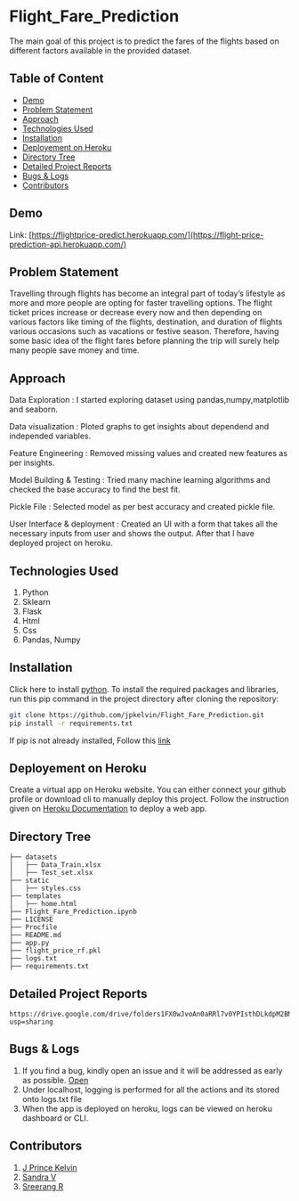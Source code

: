 # Flight_Fare_Prediction
The main goal of this project is to predict the fares of the flights based on different factors available in the provided dataset.

## Table of Content
  * [Demo](#demo)
  * [Problem Statement](#problem-statement)
  * [Approach](#approach)
  * [Technologies Used](#technologies-used)
  * [Installation](#installation)
  * [Deployement on Heroku](#deployement-on-heroku)
  * [Directory Tree](#directory-tree)
  * [Detailed Project Reports](#detailed-project-reports)
  * [Bugs & Logs](#bugs--logs)
  * [Contributors](#contributors)

## Demo
Link: [https://flightprice-predict.herokuapp.com/](https://flight-price-prediction-api.herokuapp.com/)

## Problem Statement
Travelling through flights has become an integral part of today’s lifestyle as more and more people are opting for faster travelling options. The flight ticket prices increase or decrease every now and then depending on various factors like timing of the flights, destination, and duration of flights various occasions such as vacations or festive season. Therefore, having some basic idea of the flight fares before planning the trip will
surely help many people save money and time.

## Approach
Data Exploration : I started exploring dataset using pandas,numpy,matplotlib and seaborn.

Data visualization : Ploted graphs to get insights about dependend and independed variables.

Feature Engineering : Removed missing values and created new features as per insights.

Model Building & Testing : Tried many machine learning algorithms and checked the base accuracy to find the best fit.

Pickle File : Selected model as per best accuracy and created pickle file.

User Interface & deployment :  Created an UI with a form that takes all the necessary inputs from user and shows the output.
                          After that I have deployed project on heroku.
## Technologies Used
 
   1. Python 
   2. Sklearn
   3. Flask
   4. Html
   5. Css
   6. Pandas, Numpy 

## Installation
Click here to install [python](https://www.python.org/downloads/). To install the required packages and libraries, run this pip command in the project directory after cloning the repository:
```bash
git clone https://github.com/jpkelvin/Flight_Fare_Prediction.git
pip install -r requirements.txt
```
If pip is not already installed, Follow this [link](https://pip.pypa.io/en/stable/installation/)

## Deployement on Heroku
Create a virtual app on Heroku website. You can either connect your github profile or download cli to manually deploy this project.
Follow the instruction given on [Heroku Documentation](https://devcenter.heroku.com/articles/getting-started-with-python) to deploy a web app.

## Directory Tree 
```
├── datasets 
│   ├── Data_Train.xlsx
│   ├── Test_set.xlsx
├── static 
│   ├── styles.css
├── templates
│   ├── home.html
├── Flight_Fare_Prediction.ipynb
├── LICENSE
├── Procfile
├── README.md
├── app.py
├── flight_price_rf.pkl
├── logs.txt
├── requirements.txt

```

## Detailed Project Reports
 ```
 https://drive.google.com/drive/folders1FX0wJvoAn0aRRl7v0YPIsthDLkdpM2BM?usp=sharing
 ```

## Bugs & Logs

1. If you find a bug, kindly open an issue and it will be addressed as early as possible. [Open](https://github.com/jpkelvin/Flight_Fare_Prediction/issues)
2. Under localhost, logging is performed for all the actions and its stored onto logs.txt file
3. When the app is deployed on heroku, logs can be viewed on  heroku dashboard or CLI.

## Contributors
1. [J Prince Kelvin](https://github.com/jpkelvin)
2. [Sandra V](https://github.com/sandrasanu)
3. [Sreerang R](https://github.com/sreerang2014)
